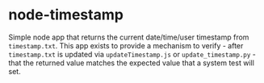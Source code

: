 # node-timestamp
Simple node app that returns the current date/time/user timestamp from
`timestamp.txt`. This app exists to provide a mechanism to verify - after
`timestamp.txt` is updated via `updateTimestamp.js` or `update_timestamp.py` - 
that the returned value matches the expected value that a system test will set.
